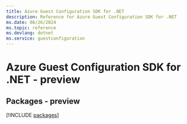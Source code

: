 ```yaml
---
title: Azure Guest Configuration SDK for .NET
description: Reference for Azure Guest Configuration SDK for .NET
ms.date: 08/26/2024
ms.topic: reference
ms.devlang: dotnet
ms.service: guestconfiguration
---
```

# Azure Guest Configuration SDK for .NET - preview
## Packages - preview
[!INCLUDE [packages](guest-configuration-index.md)]